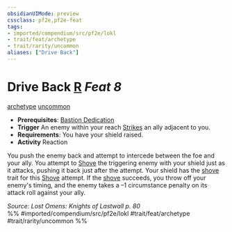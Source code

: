 ```yaml
---
obsidianUIMode: preview
cssclass: pf2e,pf2e-feat
tags:
- imported/compendium/src/pf2e/lokl
- trait/feat/archetype
- trait/rarity/uncommon
aliases: ["Drive Back"]
---
```

# Drive Back  [R](chapter-9-playing-the-game.md#Actions "Reaction") *Feat 8*  
[archetype](archetype.md)  [uncommon](uncommon.md)  

- **Prerequisites**: [Bastion Dedication](bastion-dedication-apg.md)
- **Trigger** An enemy within your reach [Strikes](strike.md) an ally adjacent to you.
- **Requirements**: You have your shield raised.
- **Activity** Reaction

You push the enemy back and attempt to intercede between the foe and your ally. You attempt to [Shove](rules/actions/shove.md) the triggering enemy with your shield just as it attacks, pushing it back just after the attempt. Your shield has the [shove](rules/traits/shove.md) trait for this [Shove](rules/actions/shove.md) attempt. If the [shove](rules/actions/shove.md) succeeds, you throw off your enemy's timing, and the enemy takes a –1 circumstance penalty on its attack roll against your ally.

*Source: Lost Omens: Knights of Lastwall p. 80*  
%% #imported/compendium/src/pf2e/lokl #trait/feat/archetype #trait/rarity/uncommon %%